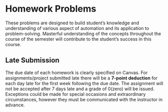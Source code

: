 # Homework Problems

These problems are designed to build student’s knowledge and understanding of
various aspect of automation and its application to problem-solving.
Masterful understanding of the concepts throughout the course of the semester
will contribute to the student’s success in this course.

## Late Submission

The due date of each homework is clearly specified on Canvas.
For assignments/project submitted late there will be a **7-point deduction**
for each day late for the first week following the due date.
The assignment will not be accepted after 7 days late and a grade of 0(zero)
will be issued.
Exceptions could be made for special occasions and extraordinary circumstances,
however they must be communicated with the instructor in advance.